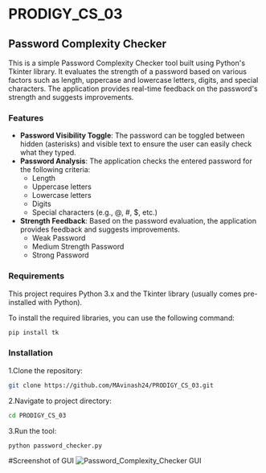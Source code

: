 # PRODIGY_CS_03

## Password Complexity Checker

This is a simple Password Complexity Checker tool built using Python's Tkinter library. It evaluates the strength of a password based on various factors such as length, uppercase and lowercase letters, digits, and special characters. The application provides real-time feedback on the password's strength and suggests improvements.

### Features

- **Password Visibility Toggle**: The password can be toggled between hidden (asterisks) and visible text to ensure the user can easily check what they typed.
- **Password Analysis**: The application checks the entered password for the following criteria:
  - Length
  - Uppercase letters
  - Lowercase letters
  - Digits
  - Special characters (e.g., @, #, $, etc.)
- **Strength Feedback**: Based on the password evaluation, the application provides feedback and suggests improvements.
  - Weak Password
  - Medium Strength Password
  - Strong Password

### Requirements

This project requires Python 3.x and the Tkinter library (usually comes pre-installed with Python).

To install the required libraries, you can use the following command:

```bash
pip install tk
```

### Installation

1.Clone the repository:
```bash
git clone https://github.com/MAvinash24/PRODIGY_CS_03.git
```

2.Navigate to project directory:
```bash
cd PRODIGY_CS_03
```

3.Run the tool:
```bash
python password_checker.py
```

#Screenshot of GUI
![Password_Complexity_Checker GUI](https://github.com/user-attachments/assets/8470bf50-50b8-4146-8298-32a3f7089228)



